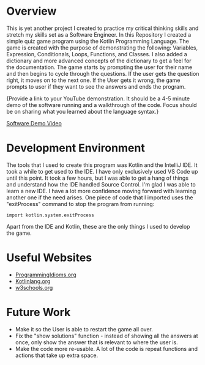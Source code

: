 # Overview

This is yet another project I created to practice my critical thinking skills and stretch my skills set as a Software Engineer. In this Repository I created a simple quiz game program using the Kotlin Programming Language. The game is created with the purpose of demonstrating the following: Variables, Expression, Conditionals, Loops, Functions, and Classes. I also added a dictionary and more advanced concepts of the dictionary to get a feel for the documentation. The game starts by prompting the user for their name and then begins to cycle through the questions. If the user gets the question right, it moves on to the next one. If the User gets it wrong, the game prompts to user if they want to see the answers and ends the program. 


{Provide a link to your YouTube demonstration.  It should be a 4-5 minute demo of the software running and a walkthrough of the code.  Focus should be on sharing what you learned about the language syntax.}

[Software Demo Video](https://www.youtube.com/watch?v=wT4c6Mhbo0I)

# Development Environment

The tools that I used to create this program was Kotlin and the IntelliJ IDE. It took a while to get used to the IDE. I have only exclusively used VS Code up until this point. It took a few hours, but I was able to get a hang of things and understand how the IDE handled Source Control. I'm glad I was able to learn a new IDE. I have a lot more confidence moving forward with learning another one if the need arises. One piece of code that I imported uses the "exitProcess" command to stop the program from running:

``` import kotlin.system.exitProcess ```

Apart from the IDE and Kotlin, these are the only things I used to develop the game.

# Useful Websites

* [ProgrammingIdioms.org](https://programming-idioms.org/idiom/87/stop-program/4789/kotlin)
* [Kotlinlang.org](https://kotlinlang.org/docs/home.html)
* [w3schools.org](www.w3schools.com)

# Future Work

* Make it so the User is able to restart the game all over.
* Fix the "show solutions" function - instead of showing all the answers at once, only show the answer that is relevant to where the user is.
* Make the code more re-usable. A lot of the code is repeat functions and actions that take up extra space.
